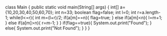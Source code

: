 class Main {
    public static void main(String[] args) {
        int[] a={10,20,30,40,50,60,70};
        int n=33;
        boolean flag=false;
        int l=0;
        int r=a.length-1;
        while(l<=r){
            int m=(l+r)/2;
            if(a[m]==n){
                flag=true;
            }
            else if(a[m]<n){
                l=m+1;
            }
            else if(a[m]>n){
                r=m-1;
            }
        }
        if(flag==true){
            System.out.print("Found");
        }
        else{
            System.out.print("Not Found");
        }
    } 
}   
